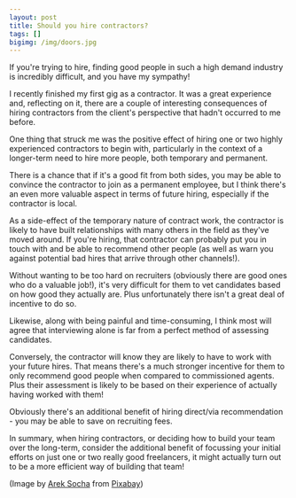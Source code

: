 ```yaml
---
layout: post
title: Should you hire contractors?
tags: []
bigimg: /img/doors.jpg
---
```


If you're trying to hire, finding good people in such a high demand industry is incredibly difficult, and you have my sympathy!

I recently finished my first gig as a contractor. It was a great experience and, reflecting on it, there are a couple of interesting consequences of hiring contractors from the client's perspective that hadn't occurred to me before.

One thing that struck me was the positive effect of hiring one or two highly experienced contractors to begin with, particularly in the context of a longer-term need to hire more people, both temporary and permanent.

There is a chance that if it's a good fit from both sides, you may be able to convince the contractor to join as a permanent employee, but I think there's an even more valuable aspect in terms of future hiring, especially if the contractor is local.

As a side-effect of the temporary nature of contract work, the contractor is likely to have built relationships with many others in the field as they've moved around. If you're hiring, that contractor can probably put you in touch with and be able to recommend other people (as well as warn you against potential bad hires that arrive through other channels!).

Without wanting to be too hard on recruiters (obviously there are good ones who do a valuable job!), it's very difficult for them to vet candidates based on how good they actually are. Plus unfortunately there isn't a great deal of incentive to do so.

Likewise, along with being painful and time-consuming, I think most will agree that interviewing alone is far from a perfect method of assessing candidates.

Conversely, the contractor will know they are likely to have to work with your future hires. That means there's a much stronger incentive for them to only recommend good people when compared to commissioned agents. Plus their assessment is likely to be based on their experience of actually having worked with them!

Obviously there's an additional benefit of hiring direct/via recommendation - you may be able to save on recruiting fees.

In summary, when hiring contractors, or deciding how to build your team over the long-term, consider the additional benefit of focussing your initial efforts on just one or two really good freelancers, it might actually turn out to be a more efficient way of building that team!

(Image by [Arek Socha](https://pixabay.com/users/qimono-1962238/?utm_source=link-attribution&utm_medium=referral&_campaign=image&_content=1767562) from [Pixabay](https://pixabay.com/?utm_source=link-attribution&utm_medium=referral&utm_campaign=image&utm_content=1767562))
